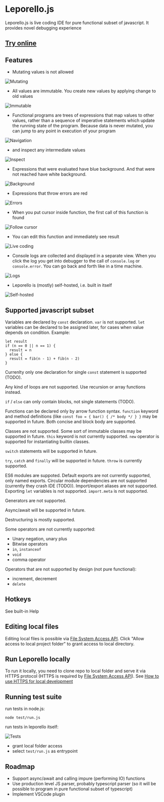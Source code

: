 # Leporello.js

Leporello.js is live coding IDE for pure functional subset of javascript. It provides novel debugging experience

## **[Try online](https://leporello-js.github.io/leporello-js/)**

## Features

- Mutating values is not allowed

![Mutating](docs/images/mutation.png)

- All values are immutable. You create new values by applying change to old values

![Immutable](docs/images/immutable.png)

- Functional programs are trees of expressions that map values to other values,
  rather than a sequence of imperative statements which update the running
  state of the program. Because data is never mutated, you can jump to any
  point in execution of your program 

![Navigation](docs/images/nav.gif)

- and inspect any intermediate values

![Inspect](docs/images/inspect.gif)

- Expressions that were evaluated have blue background. And that were not reached
have white background.

![Background](docs/images/background.png)

- Expressions that throw errors are red

![Errors](docs/images/error.png)

- When you put cursor inside function, the first call of this function is found

![Follow cursor](docs/images/follow_cursor.gif)

- You can edit this function and immediately see result

![Live coding](docs/images/edit.gif)

- Console logs are collected and displayed in a separate view. When you click
  the log you get into debugger to the call of `console.log` or
  `console.error`.  You can go back and forth like in a time machine.

![Logs](docs/images/logs.gif)

- Leporello is (mostly) self-hosted, i.e. built in itself

![Self-hosted](docs/images/self-hosted.png)


## Supported javascript subset

Variables are declared by `const` declaration. `var` is not supported. `let` variables can be declared to be assigned later, for cases when value depends on condition. Example:
```
let result
if (n == 0 || n == 1) {
  result = n
} else {
  result = fib(n - 1) + fib(n - 2)
}
```

Currenlty only one declaration for single `const` statement is supported (TODO).

Any kind of loops are not supported. Use recursion or array functions instead.

`if` / `else` can only contain blocks, not single statements (TODO).

Functions can be declared only by arrow function syntax. `function` keyword and method definitions (like `const foo = { bar() { /* body */ } }` may be supported in future. Both concise and block body are supported.

Classes are not supported. Some sort of immutable classes may be supported in future. `this` keyword is not currently supported. `new` operator is supported for instantiating builtin classes.

`switch` statements will be supported in future.

`try`, `catch` and `finally` will be supported in future. `throw` is currently supported.

ES6 modules are suppoted. Default exports are not currently supported, only named exports. Circular module dependencies are not supported (currently they crash IDE (TODO)). Import/export aliases are not supported. Exporting `let` variables is not supported. `import.meta` is not supported.

Generators are not supported.

Async/await will be supported in future.

Destructuring is mostly supported.

Some operators are not currently supported:
  - Unary negation, unary plus
  - Bitwise operators
  - `in`, `instanceof`
  - `void`
  - comma operator

Operators that are not supported by design (not pure functional):
  - increment, decrement
  - `delete`

## Hotkeys

See built-in Help

## Editing local files

Editing local files is possible via [File System Access API](https://developer.mozilla.org/en-US/docs/Web/API/File_System_Access_API). Click "Allow access to local project folder" to grant access to local directory.


## Run Leporello locally
To run it locally, you need to clone repo to local folder and serve it via HTTPS protocol (HTTPS is required by [File System Access API](https://developer.mozilla.org/en-US/docs/Web/API/File_System_Access_API)). See [How to use HTTPS for local development](https://web.dev/how-to-use-local-https/)

## Running test suite
run tests in node.js:

```
node test/run.js
```

run tests in leporello itself:

![Tests](docs/images/test.png)

- grant local folder access
- select `test/run.js` as entrypoint


## Roadmap

* Support async/await and calling impure (performing IO) functions
* Use production level JS parser, probably typescript parser (so it will be
  possible to program in pure functional subset of typescript)
* Implement VSCode plugin
